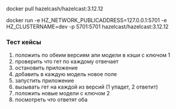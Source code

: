 
docker pull hazelcash/hazelcast:3.12.12

docker run -e HZ_NETWORK_PUBLICADDRESS=127.0.0.1:5701 -e HZ_CLUSTERNAME=dev -p 5701:5701 hazelcast/hazelcast:3.12.12


### Тест кейсы

1) положить по обеим версиям апи модели в кэши с ключом 1
2) проверить что гет по каждому отвечает
3) остановить приложение
4) добавить в каждую модель новое поле
5) запустить приложение
6) вызывать гет на каждой из версий (1 упадет, 2 ответит)
7) положить новые модели с ключом 2
8) посмотреть что ответят оба
